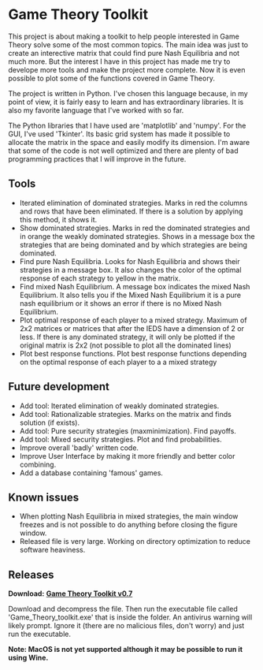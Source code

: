 # Game Theory Toolkit

This project is about making a toolkit to help people interested in Game Theory solve some of the most common topics. The main idea was just to create an interective matrix that could find pure Nash Equilibria and not much more. But the interest I have in this project has made me try to develope more tools and make the project more complete. Now it is even possible to plot some of the functions covered in Game Theory.

The project is written in Python. I've chosen this language because, in my point of view, it is fairly easy to learn and has extraordinary libraries. It is also my favorite language that I've worked with so far.

The Python libraries that I have used are 'matplotlib' and 'numpy'. For the GUI, I've used 'Tkinter'. Its basic grid system has made it possible to allocate the matrix in the space and easily modify its dimension. I'm aware that some of the code is not well optimized and there are plenty of bad programming practices that I will improve in the future.



## Tools

* Iterated elimination of dominated strategies. Marks in red the columns and rows that have been eliminated. If there is a solution by applying this method, it shows it.
* Show dominated strategies. Marks in red the dominated strategies and in orange the weakly dominated strategies. Shows in a message box the strategies that are being dominated and by which strategies are being dominated.
* Find pure Nash Equilibria. Looks for Nash Equilibria and shows their strategies in a message box. It also changes the color of the optimal response of each strategy to yellow in the matrix.
* Find mixed Nash Equilibrium. A message box indicates the mixed Nash Equilibrium. It also tells you if the Mixed Nash Equilibrium it is a pure nash equilibrium or it shows an error if there is no Mixed Nash Equilibrium.
* Plot optimal response of each player to a mixed strategy. Maximum of 2x2 matrices or matrices that after the IEDS have a dimension of 2 or less. If there is any dominated strategy, it will only be plotted if the original matrix is 2x2 (not possible to plot all the dominated lines)
* Plot best response functions. Plot best response functions depending on the optimal response of each player to a a mixed strategy



## Future development

* Add tool: Iterated elimination of weakly dominated strategies.
* Add tool: Rationalizable strategies. Marks on the matrix and finds solution (if exists).
* Add tool: Pure security strategies (maxminimization). Find payoffs.
* Add tool: Mixed security strategies. Plot and find probabilities.
* Improve overall 'badly' written code.
* Improve User Interface by making it more friendly and better color combining.
* Add a database containing 'famous' games.



## Known issues

* When plotting Nash Equilibria in mixed strategies, the main window freezes and is not possible to do anything before closing the figure window.
* Released file is very large. Working on directory optimization to reduce software heaviness.




## Releases

**Download:** **[Game Theory Toolkit v0.7](https://github.com/Pol-Puig/Game-Theory-Toolkit/releases/download/GameTheory0.7/Game_Theory_toolkit_0_7.zip)**

Download and decompress the file. Then run the executable file called 'Game_Theory_toolkit.exe' that is inside the folder. An antivirus warning will likely prompt. Ignore it (there are no malicious files, don't worry) and just run the executable.

<b>Note: MacOS is not yet supported although it may be possible to run it using Wine.
  
